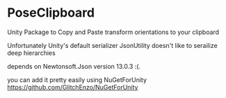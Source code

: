 # PoseClipboard
Unity Package to Copy and Paste transform orientations to your clipboard

Unfortunately Unity's default serializer JsonUtility doesn't like to serailize deep hierarchies

depends on Newtonsoft.Json version 13.0.3 :(.

you can add it pretty easily using NuGetForUnity https://github.com/GlitchEnzo/NuGetForUnity

